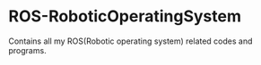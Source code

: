 ROS-RoboticOperatingSystem
==========================

Contains all my ROS(Robotic operating system) related codes and programs.


